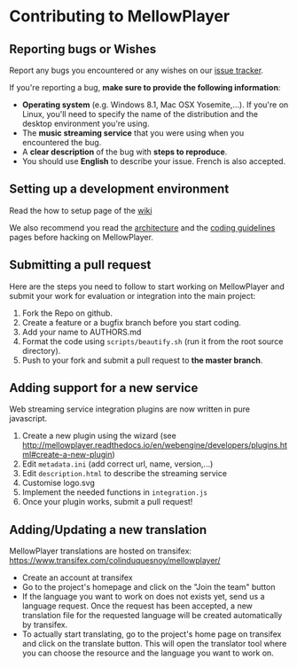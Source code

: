 Contributing to MellowPlayer
============================

Reporting bugs or Wishes
------------------------

Report any bugs you encountered or any wishes on our [issue tracker](https://gitlab.com/ColinDuquesnoy/MellowPlayer/issues).

If you're reporting a bug, **make sure to provide the following information**:

- **Operating system** (e.g. Windows 8.1, Mac OSX Yosemite,...). If you're on Linux, you'll need to specify the
  name of the distribution and the desktop environment you're using.
- The **music streaming service** that you were using when you encountered the bug.
- A **clear description** of the bug with **steps to reproduce**.
- You should use **English** to describe your issue. French is also accepted.


Setting up a development environment
------------------------------------

Read the how to setup page of the [wiki](https://gitlab.com/ColinDuquesnoy/MellowPlayer/wikis/how-to-setup)

We also recommend you read the [architecture](https://gitlab.com/ColinDuquesnoy/MellowPlayer/wikis/architecture) and the [coding guidelines](guidelines) pages before hacking on MellowPlayer.

Submitting a pull request
-------------------------

Here are the steps you need to follow to start working on MellowPlayer and submit your work
for evaluation or integration into the main project:

1. Fork the Repo on github.
2. Create a feature or a bugfix branch before you start coding.
3. Add your name to AUTHORS.md
4. Format the code using ``scripts/beautify.sh`` (run it from the root source directory).  
5. Push to your fork and submit a pull request to **the master branch**.


Adding support for a new service
--------------------------------

Web streaming service integration plugins are now written in pure javascript.

1. Create a new plugin using the wizard (see http://mellowplayer.readthedocs.io/en/webengine/developers/plugins.html#create-a-new-plugin)
2. Edit ``metadata.ini`` (add correct url, name, version,...)
3. Edit ``description.html`` to describe the streaming service
4. Customise logo.svg
5. Implement the needed functions in ``integration.js``
6. Once your plugin works, submit a pull request!


Adding/Updating a new translation
---------------------------------

MellowPlayer translations are hosted on transifex: https://www.transifex.com/colinduquesnoy/mellowplayer/

- Create an account at transifex
- Go to the project's homepage and click on the "Join the team" button
- If the language you want to work on does not exists yet, send us a language request. Once the request has been accepted, a new translation file for the requested language will be created automatically by transifex.
- To actually start translating, go to the project's home page on transifex and click on the translate button. This will open the translator tool where you can choose the resource and the language you want to work on.
